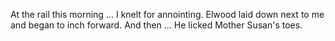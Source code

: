 <html><body><p>At the rail this morning ... I knelt for annointing. Elwood laid down next to me and began to inch forward. And then ... He licked Mother Susan's toes.</p></body></html>